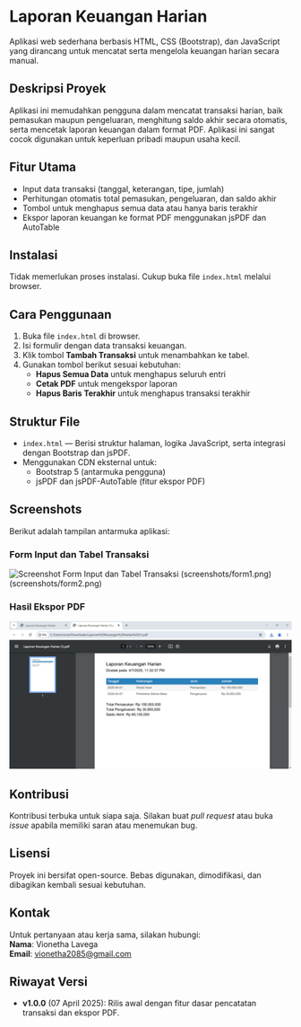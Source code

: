 

# Laporan Keuangan Harian

Aplikasi web sederhana berbasis HTML, CSS (Bootstrap), dan JavaScript yang dirancang untuk mencatat serta mengelola keuangan harian secara manual.

## Deskripsi Proyek

Aplikasi ini memudahkan pengguna dalam mencatat transaksi harian, baik pemasukan maupun pengeluaran, menghitung saldo akhir secara otomatis, serta mencetak laporan keuangan dalam format PDF. Aplikasi ini sangat cocok digunakan untuk keperluan pribadi maupun usaha kecil.

## Fitur Utama

- Input data transaksi (tanggal, keterangan, tipe, jumlah)  
- Perhitungan otomatis total pemasukan, pengeluaran, dan saldo akhir  
- Tombol untuk menghapus semua data atau hanya baris terakhir  
- Ekspor laporan keuangan ke format PDF menggunakan jsPDF dan AutoTable  

## Instalasi

Tidak memerlukan proses instalasi. Cukup buka file `index.html` melalui browser.

## Cara Penggunaan

1. Buka file `index.html` di browser.  
2. Isi formulir dengan data transaksi keuangan.  
3. Klik tombol **Tambah Transaksi** untuk menambahkan ke tabel.  
4. Gunakan tombol berikut sesuai kebutuhan:
   - **Hapus Semua Data** untuk menghapus seluruh entri  
   - **Cetak PDF** untuk mengekspor laporan  
   - **Hapus Baris Terakhir** untuk menghapus transaksi terakhir  

## Struktur File

- `index.html` — Berisi struktur halaman, logika JavaScript, serta integrasi dengan Bootstrap dan jsPDF.  
- Menggunakan CDN eksternal untuk:
  - Bootstrap 5 (antarmuka pengguna)  
  - jsPDF dan jsPDF-AutoTable (fitur ekspor PDF)  

## Screenshots

Berikut adalah tampilan antarmuka aplikasi:

### Form Input dan Tabel Transaksi
![Screenshot Form Input dan Tabel Transaksi](screenshots/form-dan-tabel.png) (screenshots/form1.png)
(screenshots/form2.png)

### Hasil Ekspor PDF
![Screenshot PDF Ekspor](screenshots/hasilpdf.png)


## Kontribusi

Kontribusi terbuka untuk siapa saja. Silakan buat *pull request* atau buka *issue* apabila memiliki saran atau menemukan bug.

## Lisensi

Proyek ini bersifat open-source. Bebas digunakan, dimodifikasi, dan dibagikan kembali sesuai kebutuhan.

## Kontak

Untuk pertanyaan atau kerja sama, silakan hubungi:  
**Nama**: Vionetha Lavega  
**Email**: vionetha2085@gmail.com

## Riwayat Versi

- **v1.0.0** (07 April 2025): Rilis awal dengan fitur dasar pencatatan transaksi dan ekspor PDF.
